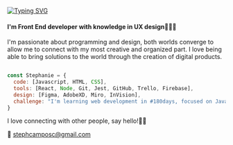 [![Typing SVG](https://readme-typing-svg.demolab.com?font=Fira+Code&size=24&pause=1000&color=D8BFF7&center=true&vCenter=true&width=435&lines=Hi!+I'm+Stephanie%2C+Welcome+%F0%9F%91%8B%F0%9F%8F%BB)](https://git.io/typing-svg)
#### I'm Front End developer with knowledge in UX design👩🏻‍💻
I'm passionate about programming and design, both worlds converge to allow me to connect with my most creative and organized part. I love being able to bring solutions to the world through the creation of digital products. 

```js

const Stephanie = {
  code: [Javascript, HTML, CSS],
  tools: [React, Node, Git, Jest, GitHub, Trello, Firebase],
  design: [Figma, AdobeXD, Miro, InVision],
  challenge: "I'm learning web development in #180days, focused on JavaScript and React"
}
```

I love connecting with other people, say hello!👋🏻

💌 stephcamposc@gmail.com
